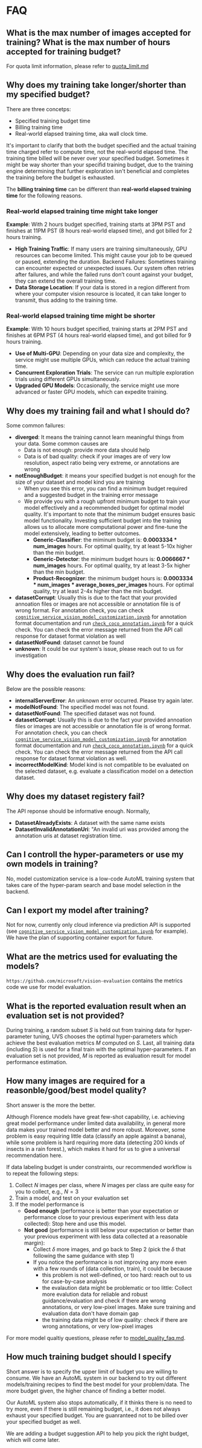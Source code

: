 # FAQ

## What is the max number of images accepted for training? What is the max number of hours accepted for training budget?

For quota limit information, please refer to [quota_limit.md](./quota_limit.md)

## Why does my training take longer/shorter than my specified budget?

There are three concetps:

- Specified training budget time
- Billing training time
- Real-world elapsed training time, aka wall clock time.

It's important to clarify that both the budget specified and the actual training time charged refer to compute time, not the real-world elapsed time. The training time billed will be never over your specified budget. Sometimes it might be way shorter than your specifid training budget, due to the training engine determining that further exploration isn't beneficial and completes the training before the budget is exhausted.

The **billing training time** can be different than **real-world elapsed training time** for the following reasons.

### Real-world elapsed training time might take longer

**Example**: With 2 hours budget specified, training starts at 3PM PST and finishes at 11PM PST (8 hours real-world elapsed time), and got billed for 2 hours training.

- **High Training Traffic**: If many users are training simultaneously, GPU resources can become limited. This might cause your job to be queued or paused, extending the duration.
Backend Failures: Sometimes training can encounter expected or unexpected issues. Our system often retries after failures, and while the failed runs don’t count against your budget, they can extend the overall training time.
- **Data Storage Location**: If your data is stored in a region different from where your computer vision resource is located, it can take longer to transmit, thus adding to the training time.

### Real-world elapsed training time might be shorter

**Example**: With 10 hours budget specified, training starts at 2PM PST and finishes at 6PM PST (4 hours real-world elapsed time), and got billed for 9 hours training.

- **Use of Multi-GPU**: Depending on your data size and complexity, the service might use multiple GPUs, which can reduce the actual training time.
- **Concurrent Exploration Trials**: The service can run multiple exploration trials using different GPUs simultaneously.
- **Upgraded GPU Models**: Occasionally, the service might use more advanced or faster GPU models, which can expedite training.

## Why does my training fail and what I should do?

Some common failures:

- **diverged**: It means the training cannot learn meaningful things from your data. Some common causes are
  - Data is not enough: provide more data should help
  - Data is of bad quality: check if your images are of very low resolution, aspect ratio being very extreme, or annotations are wrong
- **notEnoughBudget**: it means your specified budget is not enough for the size of your dataset and model kind you are training
  - When you see this error, you can find a minimum budget required and a suggested budget in the training error message
  - We provide you with a rough upfront minimum budget to train your model effectively and a recommended budget for optimal model quality. It's important to note that the minimum budget ensures basic model functionality. Investing sufficient budget into the training allows us to allocate more computational power and fine-tune the model extensively, leading to better outcomes.
    - **Generic-Classifier**: the miminum budget is: **0.0003334 * num_images** hours. For optimal quality, try at least 5-10x higher than the min budget.
    - **Generic-Detector**: the minimum budget hours is: **0.0066667 * num_images** hours. For optimal quality, try at least 3-5x higher than the min budget.
    - **Product-Recognizer**: the minimum budget hours is: **0.0003334 * num_images * average_boxes_per_images** hours. For optimal quality, try at least 2-4x higher than the min budget.
- **datasetCorrupt**: Usually this is due to the fact that your provided annoation files or images are not accessible or annotation file is of wrong format. For annotation check, you can check [`cognitive_service_vision_model_customization.ipynb`](cognitive_service_vision_model_customization.ipynb) for annotation format documentation and run [`check_coco_annotation.ipynb`](check_coco_annotation.ipynb) for a quick check. You can check the error message returned from the API call response for dataset format violation as well
- **datasetNotFound**: dataset cannot be found
- **unknown**: It could be our system's issue, please reach out to us for investigation

## Why does the evaluation run fail?

Below are the possible reasons:

- **internalServerError**: An unknown error occurred. Please try again later.
- **modelNotFound**: The specified model was not found.
- **datasetNotFound**: The specified dataset was not found.
- **datasetCorrupt**: Usually this is due to the fact your provided annoation files or images are not accessible or annotation file is of wrong format. For annotation check, you can check [`cognitive_service_vision_model_customization.ipynb`](cognitive_service_vision_model_customization.ipynb) for annotation format documentation and run [`check_coco_annotation.ipynb`](check_coco_annotation.ipynb) for a quick check. You can check the error message returned from the API call response for dataset format violation as well.
- **incorrectModelKind**: Model kind is not compatible to be evaluated on the selected dataset, e.g. evaluate a classification model on a detection dataset.

## Why does my dataset registery fail?

The API reponse should be informative enough. Normally,

- **DatasetAlreadyExists**: A dataset with the same name exists
- **DatasetInvalidAnnotationUri**: "An invalid uri was provided among the annotation uris at dataset registration time.

## Can I controll the hyper-parameters or use my own models in training?

No, model customization service is a low-code AutoML training system that takes care of the hyper-param search and base model selection in the backend.

## Can I export my model after training?

Not for now, currently only cloud inference via prediction API is supported (see [`cognitive_service_vision_model_customization.ipynb`](cognitive_service_vision_model_customization.ipynb) for example). We have the plan of supporting container export for future.

## What are the metrics used for evaluating the models?

`https://github.com/microsoft/vision-evaluation` contains the metrics code we use for model evaluation.

## What is the reported evaluation result when an evaluation set is not provided?

During training, a random subset $S$ is held out from training data for hyper-parameter tuning, UVS chooses the optimal hyper-parameters which achieve the best evaluation metrics $M$ computed on $S$. Last, all training data (including $S$) is used for a final train with the optimal hyper-parameters. If an evaluation set is not provided, $M$ is reported as evaluation result for model performance estimation.

## How many images are required for a reasonble/good/best model quality?

Short answer is the more the better.

Although Florence models have great few-shot capability, i.e. achieving great model performance under limited data availability, in general more data makes your trained model better and more robust. Moreover, some problem is easy requiring little data (classify an apple against a banana), while some problem is hard requiring more data (detecting 200 kinds of insects in a rain forest.), which makes it hard for us to give a universal recommendation here.

If data labeling budget is under constraints, our recommended workflow is to repeat the following steps:

1. Collect $N$ images per class, where $N$ images per class are quite easy for you to collect, e.g., $N=3$
2. Train a model, and test on your evaluation set
3. If the model performance is
    - **Good enough** (performance is better than your expectation or performance close to your previous experiment with less data collected): Stop here and use this model.
    - **Not good** (performance is still below your expectation or better than your previous experiment with less data collected at a reasonable margin):
      - Collect $\delta$ more images, and go back to Step 2 (pick the $\delta$ that following the same guidance with step 1)
      - If you notice the performance is not improving any more even with a few rounds of (data collection, train), it could be because
        - this problem is not well-defined, or too hard: reach out to us for case-by-case analysis
        - the evalaution data might be problematic or too little: Collect more evalution data for reliable and robust guidance/evaluation and check if there are wrong annotations, or very low-pixel images. Make sure training and evaluation data don't have domain gap
        - the training data might be of low quality: check if there are wrong annotations, or very low-pixel images

For more model qualtiy questions, please refer to [model_quality_faq.md](model_quality_faq.md).

## How much training budget should I specify

Short answer is to specify the upper limit of budget you are willing to consume. We have an AutoML system in our backend to try out different models/training recipes to find the best model for your problem/data. The more budget given, the higher chance of finding a better model.

Our AutoML system also stops automatically, if it thinks there is no need to try more, even if there is still remaining budget, i.e., it does not always exhaust your specified budget. You are guanranteed not to be billed over your specified budget as well.

We are adding a budget suggestion API to help you pick the right budget, which will come later.
